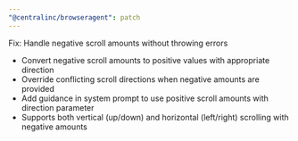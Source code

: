 ```yaml
---
"@centralinc/browseragent": patch
---
```


Fix: Handle negative scroll amounts without throwing errors

- Convert negative scroll amounts to positive values with appropriate direction
- Override conflicting scroll directions when negative amounts are provided
- Add guidance in system prompt to use positive scroll amounts with direction parameter
- Supports both vertical (up/down) and horizontal (left/right) scrolling with negative amounts
